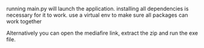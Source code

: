 running main.py will launch the application. 
installing all dependencies is necessary for it to work. 
use a virtual env to make sure all packages can work together


Alternatively you can open the mediafire link, extract the zip and run the exe file. 
